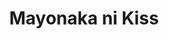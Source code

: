 --- 
title: "Mayonaka ni Kiss"
publishdate: "2019-5-28T16:48:46+02:00"
src: "https://365manga.net/manga/mayonaka-ni-kiss"
image: "https://data.365manga.net/images/thumbnails/19181-mayonaka-ni-kiss.jpg"
description: "Natori Nono is a very tough school-girl, she lives with her widowed mother Ayame and her younger brother Takumi in a very small apartment, where she does all the chores. Her boyfriend wants money from her, because he's really poor, too. But one day, Nono discovers that her mother remarried! She married Ichijou Hayato, the owner of the 'Ichijou Group'. Now, Nono lives there (in unaccustomed riches) with her mother,…"
---